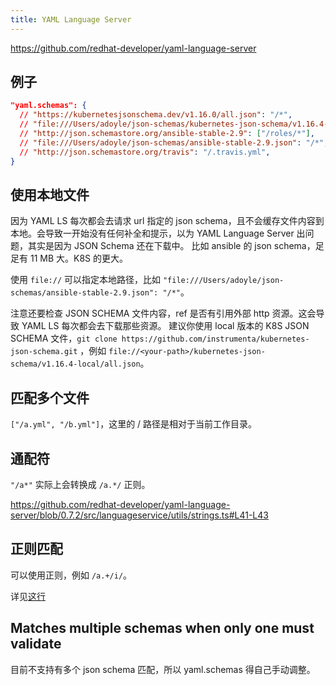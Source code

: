 ```yaml
---
title: YAML Language Server
---
```



https://github.com/redhat-developer/yaml-language-server

## 例子

```json
"yaml.schemas": {
  // "https://kubernetesjsonschema.dev/v1.16.0/all.json": "/*",
  // "file:///Users/adoyle/json-schemas/kubernetes-json-schema/v1.16.4-local/all.json": "/*",
  // "http://json.schemastore.org/ansible-stable-2.9": ["/roles/*"],
  // "file:///Users/adoyle/json-schemas/ansible-stable-2.9.json": "/*",
  // "http://json.schemastore.org/travis": "/.travis.yml",
}
```

## 使用本地文件

因为 YAML LS 每次都会去请求 url 指定的 json schema，且不会缓存文件内容到本地。会导致一开始没有任何补全和提示，以为 YAML Language Server 出问题，其实是因为 JSON Schema 还在下载中。
比如 ansible 的 json schema，足足有 11 MB 大。K8S 的更大。

使用 `file://` 可以指定本地路径，比如 `"file:///Users/adoyle/json-schemas/ansible-stable-2.9.json": "/*"`。

注意还要检查 JSON SCHEMA 文件内容，ref 是否有引用外部 http 资源。这会导致 YAML LS 每次都会去下载那些资源。
建议你使用 local 版本的 K8S JSON SCHEMA 文件，`git clone https://github.com/instrumenta/kubernetes-json-schema.git` ，例如 `file://<your-path>/kubernetes-json-schema/v1.16.4-local/all.json`。

## 匹配多个文件

`["/a.yml", "/b.yml"]`，这里的 / 路径是相对于当前工作目录。

## 通配符

`"/a*"` 实际上会转换成 `/a.*/` 正则。

https://github.com/redhat-developer/yaml-language-server/blob/0.7.2/src/languageservice/utils/strings.ts#L41-L43

## 正则匹配

可以使用正则，例如 `/a.+/i/`。

详见[这行](https://github.com/redhat-developer/yaml-language-server/blob/0.7.2/src/languageservice/utils/strings.ts#L36)

## Matches multiple schemas when only one must validate

目前不支持有多个 json schema 匹配，所以 yaml.schemas 得自己手动调整。
